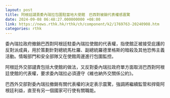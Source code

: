```yaml
---
layout: post
title: 阿根廷譴責委內瑞拉包圍駐當地大使館　巴西對被銷代表權感震驚
date: 2024-09-08 06:48:27.000000000 +08:00
link: https://news.rthk.hk/rthk/ch/component/k2/1769763-20240908.htm
categories: rthk
---
```


委內瑞拉政府撤銷巴西對阿根廷駐委內瑞拉使館的代表權，指使館正被接受庇護的反對派成員，用於策劃針對總統馬杜羅、副總統羅德里格斯的暗殺及其他恐怖主義活動。情報部門和安全部隊又在使館周邊進行包圍監控。

阿根廷外交部譴責包括大使館的做法，又反對委內瑞拉政府單方面取消巴西對阿根廷使館的代表權，要求委內瑞拉必須遵守《維也納外交關係公約》。

巴西外交部對委內瑞拉撤銷有關代表權的決定表示震驚，強調將繼續監管和捍衛阿根廷利益，直至有另一個國家可行使有關職能。
